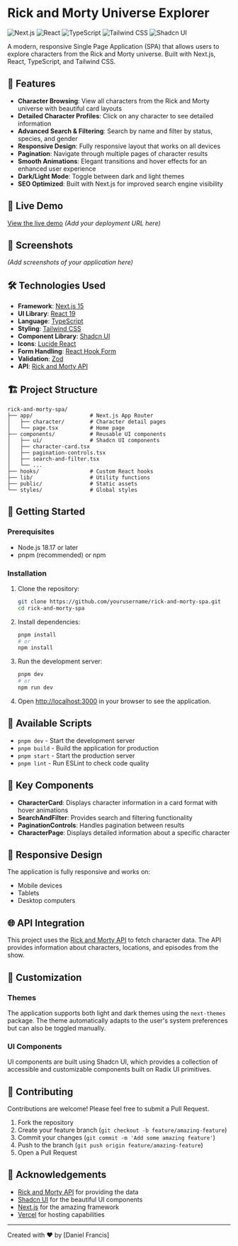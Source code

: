 # Rick and Morty Universe Explorer

![Next.js](https://img.shields.io/badge/Next.js-15.2.4-black)
![React](https://img.shields.io/badge/React-19-blue)
![TypeScript](https://img.shields.io/badge/TypeScript-5-blue)
![Tailwind CSS](https://img.shields.io/badge/Tailwind-3.4-blue)
![Shadcn UI](https://img.shields.io/badge/Shadcn%20UI-latest-black)

A modern, responsive Single Page Application (SPA) that allows users to explore characters from the Rick and Morty universe. Built with Next.js, React, TypeScript, and Tailwind CSS.

## 🌟 Features

- **Character Browsing**: View all characters from the Rick and Morty universe with beautiful card layouts
- **Detailed Character Profiles**: Click on any character to see detailed information
- **Advanced Search & Filtering**: Search by name and filter by status, species, and gender
- **Responsive Design**: Fully responsive layout that works on all devices
- **Pagination**: Navigate through multiple pages of character results
- **Smooth Animations**: Elegant transitions and hover effects for an enhanced user experience
- **Dark/Light Mode**: Toggle between dark and light themes
- **SEO Optimized**: Built with Next.js for improved search engine visibility

## 🚀 Live Demo

[View the live demo](#) *(Add your deployment URL here)*

## 📸 Screenshots

*(Add screenshots of your application here)*

## 🛠️ Technologies Used

- **Framework**: [Next.js 15](https://nextjs.org/)
- **UI Library**: [React 19](https://react.dev/)
- **Language**: [TypeScript](https://www.typescriptlang.org/)
- **Styling**: [Tailwind CSS](https://tailwindcss.com/)
- **Component Library**: [Shadcn UI](https://ui.shadcn.com/)
- **Icons**: [Lucide React](https://lucide.dev/)
- **Form Handling**: [React Hook Form](https://react-hook-form.com/)
- **Validation**: [Zod](https://zod.dev/)
- **API**: [Rick and Morty API](https://rickandmortyapi.com/)

## 🏗️ Project Structure

```
rick-and-morty-spa/
├── app/                  # Next.js App Router
│   ├── character/        # Character detail pages
│   └── page.tsx          # Home page
├── components/           # Reusable UI components
│   ├── ui/               # Shadcn UI components
│   ├── character-card.tsx
│   ├── pagination-controls.tsx
│   ├── search-and-filter.tsx
│   └── ...
├── hooks/                # Custom React hooks
├── lib/                  # Utility functions
├── public/               # Static assets
└── styles/               # Global styles
```

## 🚦 Getting Started

### Prerequisites

- Node.js 18.17 or later
- pnpm (recommended) or npm

### Installation

1. Clone the repository:

   ```bash
   git clone https://github.com/yourusername/rick-and-morty-spa.git
   cd rick-and-morty-spa
   ```

2. Install dependencies:

   ```bash
   pnpm install
   # or
   npm install
   ```

3. Run the development server:

   ```bash
   pnpm dev
   # or
   npm run dev
   ```

4. Open [http://localhost:3000](http://localhost:3000) in your browser to see the application.

## 🔧 Available Scripts

- `pnpm dev` - Start the development server
- `pnpm build` - Build the application for production
- `pnpm start` - Start the production server
- `pnpm lint` - Run ESLint to check code quality

## 🧩 Key Components

- **CharacterCard**: Displays character information in a card format with hover animations
- **SearchAndFilter**: Provides search and filtering functionality
- **PaginationControls**: Handles pagination between results
- **CharacterPage**: Displays detailed information about a specific character

## 📱 Responsive Design

The application is fully responsive and works on:

- Mobile devices
- Tablets
- Desktop computers

## 🌐 API Integration

This project uses the [Rick and Morty API](https://rickandmortyapi.com/) to fetch character data. The API provides information about characters, locations, and episodes from the show.

## 🎨 Customization

### Themes

The application supports both light and dark themes using the `next-themes` package. The theme automatically adapts to the user's system preferences but can also be toggled manually.

### UI Components

UI components are built using Shadcn UI, which provides a collection of accessible and customizable components built on Radix UI primitives.

## 🤝 Contributing

Contributions are welcome! Please feel free to submit a Pull Request.

1. Fork the repository
2. Create your feature branch (`git checkout -b feature/amazing-feature`)
3. Commit your changes (`git commit -m 'Add some amazing feature'`)
4. Push to the branch (`git push origin feature/amazing-feature`)
5. Open a Pull Request

## 🙏 Acknowledgements

- [Rick and Morty API](https://rickandmortyapi.com/) for providing the data
- [Shadcn UI](https://ui.shadcn.com/) for the beautiful UI components
- [Next.js](https://nextjs.org/) for the amazing framework
- [Vercel](https://vercel.com/) for hosting capabilities

---

Created with ❤️ by [Daniel Francis]
